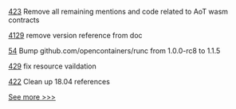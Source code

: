 
[423](https://github.com/hyperledger-labs/private-data-objects/pull/423) Remove all remaining mentions and code related to AoT wasm contracts

[4129](https://github.com/hyperledger/fabric/pull/4129) remove version reference from doc

[54](https://github.com/hyperledger-labs/yui-fabric-ibc/pull/54) Bump github.com/opencontainers/runc from 1.0.0-rc8 to 1.1.5

[429](https://github.com/hyperledger-labs/fabric-operations-console/pull/429) fix resource vaildation

[422](https://github.com/hyperledger-labs/private-data-objects/pull/422) Clean up 18.04 references


[See more >>>](https://start-here.hyperledger.org/pull-requests)

